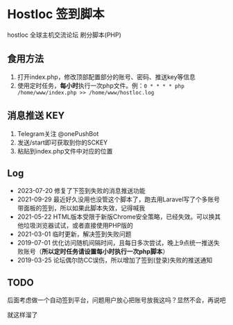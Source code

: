 # Hostloc 签到脚本
hostloc 全球主机交流论坛 刷分脚本(PHP)

## 食用方法
1. 打开index.php，修改顶部配置部分的账号、密码、推送key等信息
2. 使用定时任务，**每小时**执行一次php文件。例：`0 * * * * php /home/www/index.php >> /home/www/hostloc.log`

## 消息推送 KEY
1. Telegram关注 @onePushBot
2. 发送/start即可获取到你的SCKEY
3. 粘贴到index.php文件中对应的位置

## Log
- 2023-07-20 修复了下签到失败的消息推送功能
- 2021-09-29 最近好久没用也没管这个脚本了，跑去用Laravel写了个多账号带面板的签到，所以如果此脚本失效，记得喊我
- 2021-05-22 HTML版本受限于新版Chrome安全策略，已经失效。可以换其他垃圾浏览器试试，或者直接使用PHP版的
- 2021-03-01 临时更新，解决签到失败问题
- 2019-07-01 优化访问随机间隔时间，且每日多次尝试，晚上9点统一推送失败账号（**所以定时任务请设置每小时执行一次php脚本**）
- 2019-03-25 论坛偶尔防CC误伤，所以增加了签到(登录)失败的推送通知

## TODO
后面考虑做一个自动签到平台，问题用户放心把账号放我这吗？显然不会，再说吧

就这样溜了
